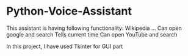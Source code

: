# Python-Voice-Assistant

This assistant is having following functionality:
Wikipedia …
Can open google and search 
Tells current time
Can open YouTube and search

In this project, I have used Tkinter for GUI part
